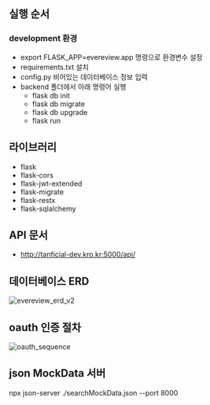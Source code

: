 ## 실행 순서
### development 환경
- export FLASK_APP=evereview.app 명령으로 환경변수 설정
- requirements.txt 설치
- config.py 비어있는 데이터베이스 정보 입력
- backend 폴더에서 아래 명령어 실행
    - flask db init
    - flask db migrate
    - flask db upgrade
    - flask run

## 라이브러리
- flask
- flask-cors
- flask-jwt-extended
- flask-migrate
- flask-restx
- flask-sqlalchemy

## API 문서
- http://tanficial-dev.kro.kr:5000/api/

## 데이터베이스 ERD
![evereview_erd_v2](/uploads/e11a751a158b118724966f7c63d48cd7/evereview_erd_v2.JPG)

## oauth 인증 절차
![oauth_sequence](/uploads/a5785721e24df9662cdd48b23e9c7848/oauth_sequence.png)

## json MockData 서버 
npx json-server ./searchMockData.json --port 8000